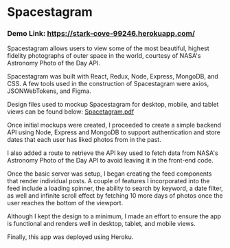 # Spacestagram

### Demo Link: https://stark-cove-99246.herokuapp.com/

Spacestagram allows users to view some of the most beautiful, highest fidelity photographs of outer space in the world, courtesy of NASA's Astronomy Photo of the Day API. 

Spacestagram was built with React, Redux, Node, Express, MongoDB, and CSS. A few tools used in the construction of Spacestagram were axios, JSONWebTokens, and Figma.

Design files used to mockup Spacestagram for desktop, mobile, and tablet views can be found below: 
[Spacetagram.pdf](https://github.com/alto4/spacestagram/files/7832380/Spacetagram.pdf)

Once initial mockups were created, I proceeded to create a simple backend API using Node, Express and MongoDB to support authentication and store dates that each user has liked photos from in the past. 

I also added a route to retrieve the API key used to fetch data from NASA's Astronomy Photo of the Day API to avoid leaving it in the front-end code.

Once the basic server was setup, I began creating the feed components that render individual posts. A couple of features I incorporated into the feed include a loading spinner, the ability to search by keyword, a date filter, as well and infinite scroll effect by fetching 10 more days of photos once the user reaches the bottom of the viewport. 

Although I kept the design to a minimum, I made an effort to ensure the app is functional and renders well in desktop, tablet, and mobile views.

Finally, this app was deployed using Heroku. 
